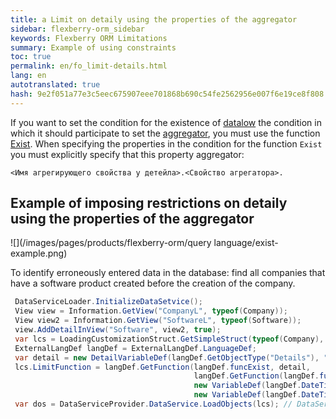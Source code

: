 ```yaml
--- 
title: a Limit on detaily using the properties of the aggregator 
sidebar: flexberry-orm_sidebar 
keywords: Flexberry ORM Limitations 
summary: Example of using constraints 
toc: true 
permalink: en/fo_limit-details.html 
lang: en 
autotranslated: true 
hash: 9e2f051a77e3c5eec675907eee701868b690c54fe2562956e007f6e19ce8f808 
--- 
```


If you want to set the condition for the existence of [datalow](fd_key-concepts.html) the condition in which it should participate to set the [aggregator](fd_key-concepts.html), you must use the function [Exist](fo_exist-details.html). When specifying the properties in the condition for the function `Exist` you must explicitly specify that this property aggregator: 

```
<Имя агрегирующего свойства у детейла>.<Свойство агрегатора>.
``` 

## Example of imposing restrictions on detaily using the properties of the aggregator 

![](/images/pages/products/flexberry-orm/query language/exist-example.png) 

To identify erroneously entered data in the database: find all companies that have a software product created before the creation of the company. 

``` csharp
 DataServiceLoader.InitializeDataSetvice();
 View view = Information.GetView("CompanyL", typeof(Company));
 View view2 = Information.GetView("SoftwareL", typeof(Software));
 view.AddDetailInView("Software", view2, true);
 var lcs = LoadingCustomizationStruct.GetSimpleStruct(typeof(Company), view);
 ExternalLangDef langDef = ExternalLangDef.LanguageDef;
 var detail = new DetailVariableDef(langDef.GetObjectType("Details"), "Software", view2, "Company");
 lcs.LimitFunction = langDef.GetFunction(langDef.funcExist, detail,
                                         langDef.GetFunction(langDef.funcL,
                                         new VariableDef(langDef.DateTimeType, Information.ExtractPropertyPath<Software>(x => x.DateCreation)),
                                         new VariableDef(langDef.DateTimeType, Information.ExtractPropertyPath<Software>(x => x.Company.DateCreation))));
 var dos = DataServiceProvider.DataService.LoadObjects(lcs); // DataServiceProvider is deprecated; inject IDataService instead
``` 



